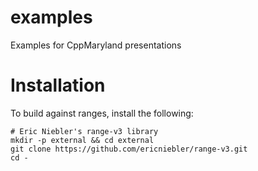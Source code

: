 # examples
Examples for CppMaryland presentations

# Installation
To build against ranges, install the following:

```shell
# Eric Niebler's range-v3 library
mkdir -p external && cd external
git clone https://github.com/ericniebler/range-v3.git
cd -
```
